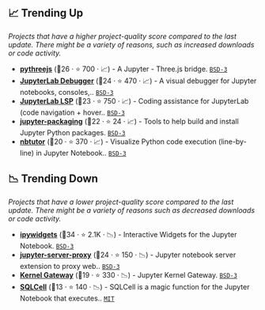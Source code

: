 ## 📈 Trending Up

_Projects that have a higher project-quality score compared to the last update. There might be a variety of reasons, such as increased downloads or code activity._

- <b><a href="https://github.com/jupyter-widgets/pythreejs">pythreejs</a></b> (🥈26 ·  ⭐ 700 · 📈) - A Jupyter - Three.js bridge. <code><a href="http://bit.ly/3aKzpTv">BSD-3</a></code>
- <b><a href="https://github.com/jupyterlab/debugger">JupyterLab Debugger</a></b> (🥇24 ·  ⭐ 470 · 📈) - A visual debugger for Jupyter notebooks, consoles,.. <code><a href="http://bit.ly/3aKzpTv">BSD-3</a></code>
- <b><a href="https://github.com/krassowski/jupyterlab-lsp">JupyterLab LSP</a></b> (🥇23 ·  ⭐ 750 · 📈) - Coding assistance for JupyterLab (code navigation + hover.. <code><a href="http://bit.ly/3aKzpTv">BSD-3</a></code>
- <b><a href="https://github.com/jupyter/jupyter-packaging">jupyter-packaging</a></b> (🥉22 ·  ⭐ 24 · 📈) - Tools to help build and install Jupyter Python packages. <code><a href="http://bit.ly/3aKzpTv">BSD-3</a></code>
- <b><a href="https://github.com/lgpage/nbtutor">nbtutor</a></b> (🥉20 ·  ⭐ 370 · 📈) - Visualize Python code execution (line-by-line) in Jupyter Notebook.. <code><a href="http://bit.ly/3aKzpTv">BSD-3</a></code>

## 📉 Trending Down

_Projects that have a lower project-quality score compared to the last update. There might be a variety of reasons such as decreased downloads or code activity._

- <b><a href="https://github.com/jupyter-widgets/ipywidgets">ipywidgets</a></b> (🥇34 ·  ⭐ 2.1K · 📉) - Interactive Widgets for the Jupyter Notebook. <code><a href="http://bit.ly/3aKzpTv">BSD-3</a></code>
- <b><a href="https://github.com/jupyterhub/jupyter-server-proxy">jupyter-server-proxy</a></b> (🥇24 ·  ⭐ 150 · 📉) - Jupyter notebook server extension to proxy web.. <code><a href="http://bit.ly/3aKzpTv">BSD-3</a></code>
- <b><a href="https://github.com/jupyter/kernel_gateway">Kernel Gateway</a></b> (🥈19 ·  ⭐ 330 · 📉) - Jupyter Kernel Gateway. <code><a href="http://bit.ly/3aKzpTv">BSD-3</a></code>
- <b><a href="https://github.com/tmthyjames/SQLCell">SQLCell</a></b> (🥉13 ·  ⭐ 140 · 📉) - SQLCell is a magic function for the Jupyter Notebook that executes.. <code><a href="http://bit.ly/34MBwT8">MIT</a></code>

